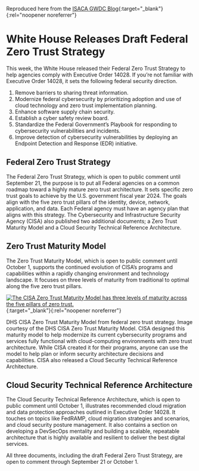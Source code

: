 Reproduced here from the [ISACA GWDC Blog](https://isaca-gwdc.org/2021-draft-federal-zero-trust-strategy/){:target="_blank"}{:rel="noopener noreferrer"}

# White House Releases Draft Federal Zero Trust Strategy

This week, the White House released their Federal Zero Trust Strategy to help agencies comply with Executive Order 14028. If you’re not familiar with Executive Order 14028, it sets the following federal security direction.

1. Remove barriers to sharing threat information.
2. Modernize federal cybersecurity by prioritizing adoption and use of cloud technology and zero trust implementation planning.
3. Enhance software supply chain security.
4. Establish a cyber safety review board.
5. Standardize the Federal Government’s Playbook for responding to cybersecurity vulnerabilities and incidents.
6. Improve detection of cybersecurity vulnerabilities by deploying an Endpoint Detection and Response (EDR) initiative.

## Federal Zero Trust Strategy

The Federal Zero Trust Strategy, which is open to public comment until September 21, the purpose is to put all Federal agencies on a common roadmap toward a highly mature zero trust architecture. It sets specific zero trust goals to achieve by the U.S. government fiscal year 2024. The goals align with the five zero trust pillars of the identity, device, network, application, and data. Each Federal agency must have an agency plan that aligns with this strategy. The Cybersecurity and Infrastructure Security Agency (CISA) also published two additional documents; a Zero Trust Maturity Model and a Cloud Security Technical Reference Architecture.

## Zero Trust Maturity Model
The Zero Trust Maturity Model, which is open to public comment until October 1, supports the continued evolution of CISA’s programs and capabilities within a rapidly changing environment and technology landscape. It focuses on three levels of maturity from traditional to optimal along the five zero trust pillars.

[![The CISA Zero Trust Maturity Model has three levels of maturity across the five pillars of zero trust.](../../assets/cisazerotrustmodel.png)](../../assets/cisazerotrustmodel.png){:target="_blank"}{:rel="noopener noreferrer"}

DHS CISA Zero Trust Maturity Model from federal zero trust strategy. Image courtesy of the DHS CISA Zero Trust Maturity Model.
CISA designed this maturity model to help modernize its current cybersecurity programs and services fully functional with cloud-computing environments with zero trust architecture. While CISA created it for their programs, anyone can use the model to help plan or inform security architecture decisions and capabilities. CISA also released a Cloud Security Technical Reference Architecture.

## Cloud Security Technical Reference Architecture
The Cloud Security Technical Reference Architecture, which is open to public comment until October 1, illustrates recommended cloud migration and data protection approaches outlined in Executive Order 14028. It touches on topics like FedRAMP, cloud migration strategies and scenarios, and cloud security posture management. It also contains a section on developing a DevSecOps mentality and building a scalable, repeatable architecture that is highly available and resilient to deliver the best digital services.

All three documents, including the draft Federal Zero Trust Strategy, are open to comment through September 21 or October 1.
